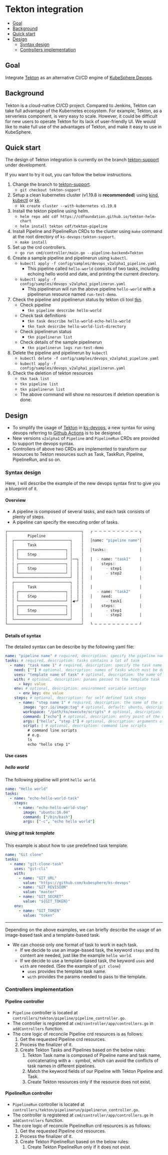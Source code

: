 # Tekton integration

* [Goal](#goal)
* [Background](#background)
* [Quick start](#quick-start)
* [Design](#design)
  * [Syntax design](#syntax-design)
  * [Controllers implementation](#controllers-implementation)

## Goal

Integrate [Tekton](https://github.com/tektoncd/pipeline) as an alternative CI/CD engine of [KubeSphere Devops](https://github.com/kubesphere/ks-devops).

## Background

Tekton is a cloud-native CI/CD project. Compared to Jenkins, Tekton can take full advantage of the Kubernetes ecosystem. For example, Tekton, as a serverless component, is very easy to scale. However, it could be difficult for new users to operate Tekton for its lack of user-friendly UI. We would like to make full use of the advantages of Tekton, and make it easy to use in KubeSphere.

## Quick start

The design of Tekton integration is currently on the branch [tekton-support](https://github.com/kubesphere/ks-devops/tree/tekton-support) under development.

If you want to try it out, you can follow the below instructions.

1. Change the branch to [tekton-support](https://github.com/kubesphere/ks-devops/tree/tekton-support).
    * `git checkout tekton-support`
1. Setup a clean kubernetes cluster (v1.19.8 is **recommended**) using [kind](https://kind.sigs.k8s.io/), [kubectl](https://kubernetes.io/docs/reference/kubectl/overview/) or [kk](https://github.com/kubesphere/kubekey).
    * `kk create cluster --with-kubernetes v1.19.8`
2. Install the tekton pipeline using helm.
    * `helm repo add cdf https://cdfoundation.github.io/tekton-helm-chart`
    * `helm install tekton cdf/tekton-pipeline`
3. Install Pipeline and PipelineRun CRDs to the cluster using `make` command at the root directory of `ks-devops:tekton-support`.
    * `make install`
4. Set up the crd controllers.
    * `go run cmd/controller/main.go --pipeline-backend=Tekton`
5. Create a sample pipeline and pipelinerun using `kubectl`.
    * `kubectl apply -f config/samples/devops_v2alpha1_pipeline.yaml`
        * This pipeline called `hello-world` consists of two tasks, including echoing hello world and date, and printing the current directory.
    * `kubectl apply -f config/samples/devops_v2alpha1_pipelinerun.yaml`
        * This pipelinerun will run the above pipeline `hello-world` with a pipelinerun resource named `run-test-demo`.
6. Check the pipeline and pipelinerun status by tekton cli tool [tkn](https://github.com/tektoncd/cli).
    * Check pipeline
        * `tkn pipeline describe hello-world`
    * Check task definitions
        * `tkn task describe hello-world-echo-hello-world`
        * `tkn task describe hello-world-list-directory`
    * Check pipelinerun status
        * `tkn pipelinerun list`
    * Check details of the sample pipelinerun
        * `tkn pipelinerun logs run-test-demo`
7. Delete the pipeline and pipelinerun by `kubectl`
    * `kubectl delete -f config/samples/devops_v2alpha1_pipeline.yaml`
    * `kubectl apply -f config/samples/devops_v2alpha1_pipelinerun.yaml`
8. Check the deletion of tekton resources
    * `tkn task list`
    * `tkn pipeline list`
    * `tkn pipelinerun list`
    * The above command will show no resources if deletion operation is done.


## Design

* To simplify the usage of [Tekton](https://github.com/tektoncd/pipeline) in [ks-devops](https://github.com/kubesphere/ks-devops), a new syntax for using devops referring to [Github Actions](https://docs.github.com/en/actions) is to be designed.
* New versions `v2alpha1` of `Pipeline` and `PipelineRun` CRDs are provided to support the devops syntax.
* Controllers of above two CRDs are implemented to transform our resources to Tekton resources such as Task, TaskRun, Pipeline, PipelineRun, and so on.


### Syntax design

Here, I will describe the example of the new devops syntax first to give you a blueprint of it.

#### Overview 

* A pipeline is composed of several tasks, and each task consists of plenty of steps.
* A pipeline can specify the executing order of tasks.

```bash
┌─────────────────────────────────┐   ┌ ─ ─ ─ ─ ─ ─ ─ ─ ─ ─ ┐
│         Pipeline                │                          
│  ┌─────────────────────────┐    │   │name: "pipeline name"│
│  │      Task               │    │                          
│  │ ┌─────────────────────┐ │    │   │tasks:               │
│  │ │    Step             │ │    │                          
│  │ └─────────────────────┘ │──┐ │   │  - name: "task1"    │
│  │ ┌─────────────────────┐ │  │ │        steps:            
│  │ │    Step             │ │  │ │   │      - step1        │
│  │ └─────────────────────┘ │  │ │          - step2         
│  └─────────────────────────┘  │ │   │                     │
│  ┌─────────────────────────┐  │ │                          
│  │      Task               │  │ │   │                     │
│  │ ┌─────────────────────┐ │  │ │      - name: "task2"     
│  │ │    Step             │ │  │ │   │    need:            │
│  │ └─────────────────────┘ │◀─┘ │          - task1         
│  │ ┌─────────────────────┐ │    │   │    steps:           │
│  │ │    Step             │ │    │          - step1         
│  │ └─────────────────────┘ │    │   │      - step2        │
│  └─────────────────────────┘    │                          
└─────────────────────────────────┘   └ ─ ─ ─ ─ ─ ─ ─ ─ ─ ─ ┘                              
```

#### Details of syntax

The detailed syntax can be describe by the following yaml file:
```yaml
name: "pipeline name" # required, description: specify the pipeline name
tasks: # required, description: tasks contains a lot of task
  - name: "task name 1" # required, description: specify the task name
    need: [""] # optional, description: names of tasks which must be done before the current task
    uses: "template name of task" # optional, description: the name of template task
    with: # optional, description: params passed to the template task
      - key: value
    env: # optional, description: environment variable settings
      - env_key: env_value
    steps: # optional, description: for self defined task steps
      - name: "step name 1" # required, description: the name of the step
        image: "gcr.io/image:tag" # optional, default: ubuntu, description: the image url of the container
        workspace: "/path/to/execute/scripts" # optional, description: set the workspace of the step
        command: ["echo"] # optional, description: entry point of the container image
        args: ["hello", "step 1"] # optional, description: arguments of the entry point
        script: | # optional, description: command line scripts
          # command line scripts
          # e.g.
          ls
          echo "hello step 1"
```

#### Use cases

##### hello world
 
The following pipeline will print `hello world`.

```yaml
name: "Hello world"
tasks:
  - name: "echo-hello-world-task"
    steps:
      - name: "echo-hello-world-step"
        image: "ubuntu:16.04"
        command: ["/bin/bash"]
        args: ["-c", "echo hello world"]
```

##### Using git task template

This example is about how to use predefined task template.

```yaml
name: "Git clone"
tasks:
  - name: "git-clone-task"
    uses: "git-cli"
    with:
      - name: "GIT_URL"
        value: "https://github.com/kubesphere/ks-devops"
      - name: "GIT_REVISION"
        value: "master"
      - name: "GIT_SECRET"
        value: "${GIT_TOKEN}"
    env:
      - name: "GIT_TOKEN"
        value: "token"
```
-----

Depending on the above examples, we can briefly describe the usage of an image-based task and a template-based task.
* We can choose only one format of task to work in each task.
  * If we decide to use an image-based task, the keyword `steps` and its content are needed, just like the example `hello world`.
  * If we decide to use a template-based task, the keyword `uses` and `with` are needed. (See the example of `git clone`)
    * `uses` provides the template task name.
    * `with` provides the params needed to pass to the template.

### Controllers implementation

#### Pipeline controller

* `Pipeline` controller is located at `controllers/tekton/pipeline/pipeline_controller.go`.
* The controller is registered at `cmd/controller/app/controllers.go` in `addControllers` function.
* The core logic of reconcile Pipeline crd resources is as follows:
  1. Get the requested Pipeline crd resources.
  2. Process the finalizer of it.
  3. Create Tekton Tasks and Pipelines based on the below rules:
      1. Tekton Task name is composed of Pipeline name and task name, concatenating with a `-` symbol, which can avoid the conflicts of task names in different pipelines.
      2. Match the keyword fields of our Pipeline with Tekton Pipeline and Task.
      3. Create Tekton resources only if the resource does not exist.

#### PipelineRun controller

* `PipelineRun` controller is located at `controllers/tekton/pipelinerun/pipelinerun_controller.go`.
* The controller is registered at `cmd/controller/app/controllers.go` in `addControllers` function.
* The core logic of reconcile PipelineRun crd resources is as follows:
  1. Get the requested Pipeline crd resources.
  2. Process the finalizer of it.
  3. Create Tekton PipelineRun based on the below rules:
      1. Create Tekton PipelineRun only if it does not exist.

